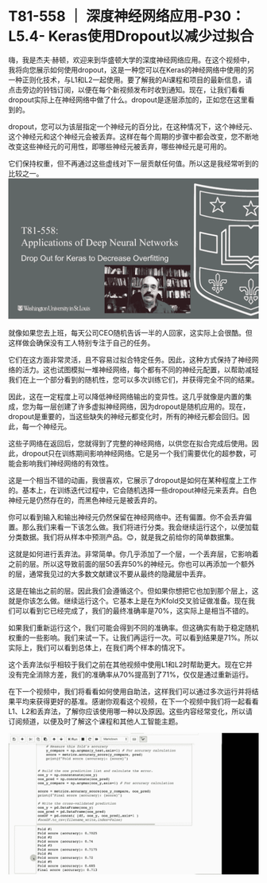 # T81-558 ｜ 深度神经网络应用-P30：L5.4- Keras使用Dropout以减少过拟合 

嗨，我是杰夫·赫顿，欢迎来到华盛顿大学的深度神经网络应用。在这个视频中，我将向您展示如何使用dropout，这是一种您可以在Keras的神经网络中使用的另一种正则化技术，与L1和L2一起使用。要了解我的AI课程和项目的最新信息，请点击旁边的铃铛订阅，以便在每个新视频发布时收到通知。现在，让我们看看dropout实际上在神经网络中做了什么。dropout是逐层添加的，正如您在这里看到的。

dropout，您可以为该层指定一个神经元的百分比，在这种情况下，这个神经元、这个神经元和这个神经元会被丢弃。这样在每个周期的步骤中都会改变，您不断地改变这些神经元的可用性，即哪些神经元被丢弃，哪些神经元是可用的。

它们保持权重，但不再通过这些虚线对下一层贡献任何值。所以这是我经常听到的比较之一。![](img/1a9b299d3e905cb95a8e5cd8656ae1bc_1.png)

就像如果您去上班，每天公司CEO随机告诉一半的人回家，这实际上会很酷。但这样做会确保没有工人特别专注于自己的任务。

它们在这方面非常灵活，且不容易过拟合特定任务。因此，这种方式保持了神经网络的活力。这也试图模拟一堆神经网络，每个都有不同的神经元配置，以帮助减轻我们在上一个部分看到的随机性，您可以多次训练它们，并获得完全不同的结果。

因此，这在一定程度上可以降低神经网络输出的变异性。这几乎就像是内置的集成，您为每一层创建了许多虚拟神经网络，因为dropout是随机应用的。现在，dropout是重要的，当这些缺失的神经元都变化时，所有的神经元都会回归。因此，每一个神经元。

这些子网络在返回后，您就得到了完整的神经网络，以供您在拟合完成后使用。因此，dropout只在训练期间影响神经网络。它是另一个我们需要优化的超参数，可能会影响我们神经网络的有效性。

这是一个相当不错的动画，我很喜欢，它展示了dropout是如何在某种程度上工作的。基本上，在训练迭代过程中，它会随机选择一些dropout神经元来丢弃。白色神经元是仍然存在的，而黑色神经元是被丢弃的。

你可以看到输入和输出神经元仍然保留在神经网络中。还有偏置。你不会丢弃偏置。那么我们来看一下该怎么做。我们将进行分类。我会继续运行这个，以便加载分类数据。我们将从样本中预测产品。😊，就是我之前给你的简单数据集。

这就是如何进行丢弃法。非常简单。你几乎添加了一个层，一个丢弃层，它影响着之前的层。所以这导致前面的层50丢弃50%的神经元。你也可以再添加一个额外的层，通常我见过的大多数文献建议不要从最终的隐藏层中丢弃。

这是在输出之前的层。因此我们会遵循这个。但如果你想把它也加到那个层上，这就是你该怎么做。继续运行这个。它基本上是在为Kfold交叉验证做准备。现在我们可以看到它已经完成了，我们的最终准确率是70%，这实际上是相当不错的。

如果我们重新运行这个，我们可能会得到不同的准确率。但这确实有助于稳定随机权重的一些影响。我们来试一下。让我们再运行一次。可以看到结果是71%。所以实际上，我们可以看到总体上，在我们两个样本的情况下。

这个丢弃法似乎相较于我们之前在其他视频中使用L1和L2时帮助更大。现在它并没有完全消除方差，我们的准确率从70%提高到了71%，仅仅是通过重新运行。

在下一个视频中，我们将看看如何使用自助法，这样我们可以通过多次运行并将结果平均来获得更好的基准。感谢你观看这个视频，在下一个视频中我们将一起看看L1、L2和丢弃法，了解你应该使用哪一种以及原因。这些内容经常变化，所以请订阅频道，以便及时了解这个课程和其他人工智能主题。

![](img/1a9b299d3e905cb95a8e5cd8656ae1bc_3.png)
